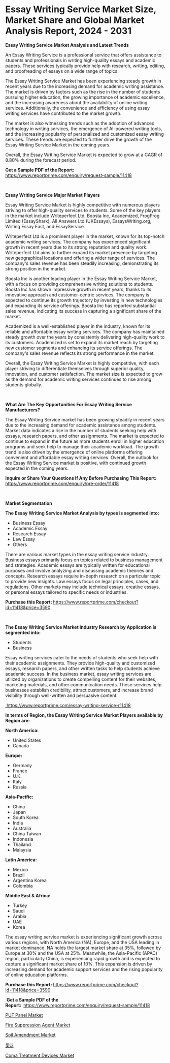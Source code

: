 <p><h1>Essay Writing Service Market Size, Market Share and Global Market Analysis Report, 2024 - 2031</h1></p><p><strong>Essay Writing Service Market Analysis and Latest Trends</strong></p>
<p><p>An Essay Writing Service is a professional service that offers assistance to students and professionals in writing high-quality essays and academic papers. These services typically provide help with research, writing, editing, and proofreading of essays on a wide range of topics.</p><p>The Essay Writing Service Market has been experiencing steady growth in recent years due to the increasing demand for academic writing assistance. The market is driven by factors such as the rise in the number of students pursuing higher education, the growing importance of academic excellence, and the increasing awareness about the availability of online writing services. Additionally, the convenience and efficiency of using essay writing services have contributed to the market growth.</p><p>The market is also witnessing trends such as the adoption of advanced technology in writing services, the emergence of AI-powered writing tools, and the increasing popularity of personalized and customized essay writing services. These trends are expected to further drive the growth of the Essay Writing Service Market in the coming years.</p><p>Overall, the Essay Writing Service Market is expected to grow at a CAGR of 8.80% during the forecast period.</p></p>
<p><strong>Get a Sample PDF of the Report:&nbsp;</strong> <a href="https://www.reportprime.com/enquiry/request-sample/11418">https://www.reportprime.com/enquiry/request-sample/11418</a></p>
<p>&nbsp;</p>
<p><strong>Essay Writing Service Major Market Players</strong></p>
<p><p>Essay Writing Service Market is highly competitive with numerous players striving to offer high-quality services to students. Some of the key players in the market include Writeperfect Ltd, Boosta Inc, Academized, FrogProg Limited (EssayShark), All Answers Ltd (UKEssays), EssaysWriting.org, Writing Essay East, and EssayService.</p><p>Writeperfect Ltd is a prominent player in the market, known for its top-notch academic writing services. The company has experienced significant growth in recent years due to its strong reputation and quality work. Writeperfect Ltd aims to further expand its market presence by targeting new geographical locations and offering a wider range of services. The company's sales revenue has been steadily increasing, demonstrating its strong position in the market.</p><p>Boosta Inc is another leading player in the Essay Writing Service Market, with a focus on providing comprehensive writing solutions to students. Boosta Inc has shown impressive growth in recent years, thanks to its innovative approach and customer-centric services. The company is expected to continue its growth trajectory by investing in new technologies and expanding its service offerings. Boosta Inc has reported substantial sales revenue, indicating its success in capturing a significant share of the market.</p><p>Academized is a well-established player in the industry, known for its reliable and affordable essay writing services. The company has maintained steady growth over the years by consistently delivering high-quality work to its customers. Academized is set to expand its market reach by targeting new customer segments and enhancing its service offerings. The company's sales revenue reflects its strong performance in the market.</p><p>Overall, the Essay Writing Service Market is highly competitive, with each player striving to differentiate themselves through superior quality, innovation, and customer satisfaction. The market size is expected to grow as the demand for academic writing services continues to rise among students globally.</p></p>
<p>&nbsp;</p>
<p><strong>What Are The Key Opportunities For Essay Writing Service Manufacturers?</strong></p>
<p><p>The Essay Writing Service market has been growing steadily in recent years due to the increasing demand for academic assistance among students. Market data indicates a rise in the number of students seeking help with essays, research papers, and other assignments. The market is expected to continue to expand in the future as more students enroll in higher education programs and seek help to manage their academic workload. The growth trend is also driven by the emergence of online platforms offering convenient and affordable essay writing services. Overall, the outlook for the Essay Writing Service market is positive, with continued growth expected in the coming years.</p></p>
<p><strong>Inquire or Share Your Questions If Any Before Purchasing This Report:</strong> <a href="https://www.reportprime.com/enquiry/pre-order/11418">https://www.reportprime.com/enquiry/pre-order/11418</a></p>
<p>&nbsp;</p>
<p><strong>Market Segmentation</strong></p>
<p><strong>The Essay Writing Service Market Analysis by types is segmented into:</strong></p>
<p><ul><li>Business Essay</li><li>Academic Essay</li><li>Research Essay</li><li>Law Essay</li><li>Others</li></ul></p>
<p><p>There are various market types in the essay writing service industry. Business essays primarily focus on topics related to business management and strategies. Academic essays are typically written for educational purposes and involve analyzing and discussing academic theories and concepts. Research essays require in-depth research on a particular topic to provide new insights. Law essays focus on legal principles, cases, and regulations. Other markets may include technical essays, creative essays, or personal essays tailored to specific needs or industries.</p></p>
<p><strong>Purchase this Report:&nbsp;</strong><a href="https://www.reportprime.com/checkout?id=11418&price=3590">https://www.reportprime.com/checkout?id=11418&price=3590</a></p>
<p>&nbsp;</p>
<p><strong>The Essay Writing Service Market Industry Research by Application is segmented into:</strong></p>
<p><ul><li>Students</li><li>Business</li></ul></p>
<p><p>Essay writing services cater to the needs of students who seek help with their academic assignments. They provide high-quality and customized essays, research papers, and other written tasks to help students achieve academic success. In the business market, essay writing services are utilized by organizations to create compelling content for their websites, marketing materials, and other communication needs. These services help businesses establish credibility, attract customers, and increase brand visibility through well-written and persuasive content.</p></p>
<p><a href="https://www.reportprime.com/essay-writing-service-r11418">&nbsp;https://www.reportprime.com/essay-writing-service-r11418</a></p>
<p><strong>In terms of Region, the Essay Writing Service Market Players available by Region are:</strong></p>
<p>
    <p> <strong> North America: </strong>
        <ul>
            <li>United States</li>
            <li>Canada</li>
        </ul>
        </p> 
    <p> <strong> Europe: </strong>
        <ul>
            <li>Germany</li>
            <li>France</li>
            <li>U.K.</li>
            <li>Italy</li>
            <li>Russia</li>
        </ul>
        </p> 
    <p> <strong> Asia-Pacific: </strong>
        <ul>
            <li>China</li>
            <li>Japan</li>
            <li>South Korea</li>
            <li>India</li>
            <li>Australia</li>
            <li>China Taiwan</li>
            <li>Indonesia</li>
            <li>Thailand</li>
            <li>Malaysia</li>
        </ul>
        </p> 
    <p> <strong> Latin America: </strong>
        <ul>
            <li>Mexico</li>
            <li>Brazil</li>
            <li>Argentina Korea</li>
            <li>Colombia</li>
        </ul>
        </p> 
    <p> <strong> Middle East & Africa: </strong>
        <ul>
            <li>Turkey</li>
            <li>Saudi</li>
            <li>Arabia</li>
            <li>UAE</li>
            <li>Korea</li>
        </ul>
    </p>
    </p>
<p><p>The essay writing service market is experiencing significant growth across various regions, with North America (NA), Europe, and the USA leading in market dominance. NA holds the largest market share at 35%, followed by Europe at 30% and the USA at 25%. Meanwhile, the Asia-Pacific (APAC) region, particularly China, is experiencing rapid growth and is expected to capture a significant market share of 10%. This expansion is driven by increasing demand for academic support services and the rising popularity of online education platforms.</p></p>
<p><strong>Purchase this Report: </strong><a href="https://www.reportprime.com/checkout?id=11418&price=3590">https://www.reportprime.com/checkout?id=11418&price=3590</a></p>
<p>&nbsp;<strong>Get a Sample PDF of the Report:&nbsp;&nbsp;</strong><a href="https://www.reportprime.com/enquiry/request-sample/11418">https://www.reportprime.com/enquiry/request-sample/11418</a></p>
<p><strong></strong></p>
<p><p><a href="https://issuu.com/reportprime-2/docs/puf-panel-market-size-2030.pptx">PUF Panel Market</a></p><p><a href="https://www.linkedin.com/pulse/fire-suppression-agent-market-size-growing-forecasted-jdadc?trackingId=WdnTvmvJlBXvFkMxOwoRdw%3D%3D">Fire Suppression Agent Market</a></p><p><a href="https://issuu.com/reportprime-2/docs/soil-amendment-market-size-2030.pptx">Soil Amendment Market</a></p><p><a href="https://github.com/Penelolack456456/Market-Research-Report-List-1/blob/main/664192624109.md">돛대</a></p><p><a href="https://github.com/shotows/Market-Research-Report-List-2/blob/main/coma-treatment-devices-market.md">Coma Treatment Devices Market</a></p></p>